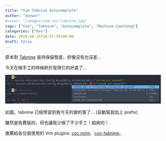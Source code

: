```yaml
---
title: "Vim Tabnine Autocomplete"
author: "dsewnr"
#cover: "/images/vim-coc-tabnine.jpg"
tags: ["Vim", "Tabnine", "Autocomplete", "Machine Learning"]
categories: ["Dev"]
date: 2019-08-15T18:57:59+08:00
draft: false
---
```


原本對 [Tabnine](https://tabnine.com/) 是持保留態度，好像沒有也沒差…

<!--more-->

今天在做手工的時候終於發現它的好處了…

![](images/vim-coc-tabnine.jpg)

如圖，tabnine 已經學習到我今天的做的事了… (自動幫我加上 prefix)

雖然是免費版的，但也讓我少做了不少手工！超爽的！

推薦給各位我使用的 Vim plugins: [coc.nvim](https://github.com/neoclide/coc.nvim)、[coc-tabnine](https://github.com/neoclide/coc-tabnine)。
